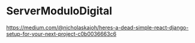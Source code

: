 # ServerModuloDigital
https://medium.com/@nicholaskajoh/heres-a-dead-simple-react-django-setup-for-your-next-project-c0b0036663c6
